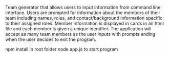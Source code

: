 Team generator that allows users to input information from command line interface. Users are prompted for information about the members of their team including names, roles, and contact/background information specific to their assigned roles. Member information is displayed in cards in an html file and each member is given a unique identifier. The application will accept as many team members as the user inputs with prompts ending when the user decides to exit the program.

npm install in root folder
node app.js to start program
